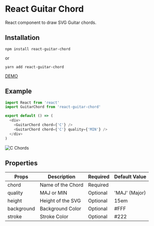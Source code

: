 # React Guitar Chord

React component to draw SVG Guitar chords.

## Installation

```
npm install react-guitar-chord
```

or

```
yarn add react-guitar-chord
```

[DEMO](https://react-guitar-chord.now.sh/)

## Example

```javascript
import React from 'react'
import GuitarChord from 'react-guitar-chord'

export default () => (
  <div>
    <GuitarChord chord={'C'} />
    <GuitarChord chord={'C'} quality={'MIN'} />
  </div>
)
```

![C Chords](https://raw.githubusercontent.com/vinodronold/react-guitar-chord/master/images/C_CHORD.png "C Chords")

## Properties

| Props      | Description       | Required | Default Value |
| ---------- | ----------------- | -------- | ------------- |
| chord      | Name of the Chord | Required |               |
| quality    | MAJ or MIN        | Optional | 'MAJ' (Major) |
| height     | Height of the SVG | Optional | 15em          |
| background | Background Color  | Optional | #FFF          |
| stroke     | Stroke Color      | Optional | #222          |

